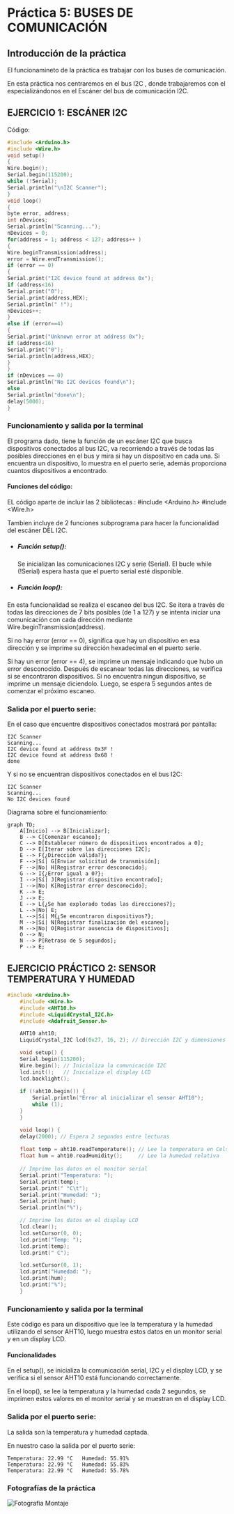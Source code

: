 # Práctica 5: BUSES DE COMUNICACIÓN

## Introducción de la práctica
El funcionamineto de la práctica es trabajar con los buses de comunicación.

En esta práctica nos centraremos en el bus I2C , donde trabajaremos con el especializándonos en el Escáner del bus de comunicación I2C.

## EJERCICIO 1: ESCÁNER I2C

Código:

```c++
#include <Arduino.h>
#include <Wire.h>
void setup()
{
Wire.begin();
Serial.begin(115200);
while (!Serial);
Serial.println("\nI2C Scanner");
}
void loop()
{
byte error, address;
int nDevices;
Serial.println("Scanning...");
nDevices = 0;
for(address = 1; address < 127; address++ )
{
Wire.beginTransmission(address);
error = Wire.endTransmission();
if (error == 0)
{
Serial.print("I2C device found at address 0x");
if (address<16)
Serial.print("0");
Serial.print(address,HEX);
Serial.println(" !");
nDevices++;
}
else if (error==4)
{
Serial.print("Unknown error at address 0x");
if (address<16)
Serial.print("0");
Serial.println(address,HEX);
}
}
if (nDevices == 0)
Serial.println("No I2C devices found\n");
else
Serial.println("done\n");
delay(5000);
}

```
### Funcionamiento y salida por la terminal 
El programa dado, tiene la función de un escáner I2C que busca dispositivos conectados al bus I2C, va recorriendo a través de todas las posibles direcciones en el bus y mira si hay un dispositivo en cada una. Si encuentra un dispositivo, lo muestra en el puerto serie, además proporciona cuantos dispositivos a encontrado.

#### Funciones del código:
EL código aparte de incluir las 2 bibliotecas : 
#include <Arduino.h>
#include <Wire.h>

Tambien incluye de 2 funciones subprograma para hacer la funcionalidad del escáner DEL I2C.

- ##### *Función setup():*
  Se inicializan las comunicaciones I2C y serie (Serial). El bucle while (!Serial) espera hasta que el puerto serial esté disponible.
  
- ##### *Función loop():*
 En esta funcionalidad se realiza el escaneo del bus I2C. Se itera a través de todas las direcciones de 7 bits posibles (de 1 a 127) y se intenta iniciar una comunicación con cada dirección mediante Wire.beginTransmission(address). 
 
 Si no hay error (error == 0), significa que hay un dispositivo en esa dirección y se imprime su dirección hexadecimal en el puerto serie. 
 
 Si hay un error (error == 4), se imprime un mensaje indicando que hubo un error desconocido.
Después de escanear todas las direcciones, se verifica si se encontraron dispositivos. Si no encuentra ningun dispositivo, se imprime un mensaje diciendolo. Luego, se espera 5 segundos antes de comenzar el próximo escaneo.
  
### Salida por el puerto serie:

En el caso que encuentre dispositivos conectados mostrará por pantalla:
```
I2C Scanner
Scanning...
I2C device found at address 0x3F !
I2C device found at address 0x68 !
done
```
Y si no se encuentran dispositivos conectados en el bus I2C:
```
I2C Scanner
Scanning...
No I2C devices found
```
Diagrama sobre el funcionamiento:
```mermaid
graph TD;
    A[Inicio] --> B[Inicializar];
    B --> C[Comenzar escaneo];
    C --> D[Establecer número de dispositivos encontrados a 0];
    D --> E[Iterar sobre las direcciones I2C];
    E --> F{¿Dirección válida?};
    F -->|Sí| G[Enviar solicitud de transmisión];
    F -->|No| H[Registrar error desconocido];
    G --> I{¿Error igual a 0?};
    I -->|Sí| J[Registrar dispositivo encontrado];
    I -->|No| K[Registrar error desconocido];
    K --> E;
    J --> E;
    E --> L{¿Se han explorado todas las direcciones?};
    L -->|No| E;
    L -->|Sí| M{¿Se encontraron dispositivos?};
    M -->|Sí| N[Registrar finalización del escaneo];
    M -->|No| O[Registrar ausencia de dispositivos];
    O --> N;
    N --> P[Retraso de 5 segundos];
    P --> E;
```

## EJERCICIO PRÁCTICO 2: SENSOR TEMPERATURA Y HUMEDAD

```c++
#include <Arduino.h>
    #include <Wire.h>
    #include <AHT10.h>
    #include <LiquidCrystal_I2C.h>
    #include <Adafruit_Sensor.h>

    AHT10 aht10;
    LiquidCrystal_I2C lcd(0x27, 16, 2); // Dirección I2C y dimensiones del display LCD

    void setup() {
    Serial.begin(115200);
    Wire.begin(); // Inicializa la comunicación I2C
    lcd.init();   // Inicializa el display LCD
    lcd.backlight();
    
    if (!aht10.begin()) {
        Serial.println("Error al inicializar el sensor AHT10");
        while (1);
    }
    }

    void loop() {
    delay(2000); // Espera 2 segundos entre lecturas
    
    float temp = aht10.readTemperature(); // Lee la temperatura en Celsius
    float hum = aht10.readHumidity();     // Lee la humedad relativa
    
    // Imprime los datos en el monitor serial
    Serial.print("Temperatura: ");
    Serial.print(temp);
    Serial.print(" °C\t");
    Serial.print("Humedad: ");
    Serial.print(hum);
    Serial.println("%");

    // Imprime los datos en el display LCD
    lcd.clear();
    lcd.setCursor(0, 0);
    lcd.print("Temp: ");
    lcd.print(temp);
    lcd.print(" C");

    lcd.setCursor(0, 1);
    lcd.print("Humedad: ");
    lcd.print(hum);
    lcd.print("%");
    }
```
### Funcionamiento y salida por la terminal 
Este código es para un dispositivo que lee la temperatura y la humedad utilizando el sensor AHT10, luego muestra estos datos en un monitor serial y en un display LCD.

#### Funcionalidades

En el setup(), se inicializa la comunicación serial, I2C y el display LCD, y se verifica si el sensor AHT10 está funcionando correctamente.

En el loop(), se lee la temperatura y la humedad cada 2 segundos, se imprimen estos valores en el monitor serial y se muestran en el display LCD.

### Salida por el puerto serie:

La salida son la temperatura y humedad captada.

En nuestro caso la salida por el puerto serie:

```
Temperatura: 22.99 °C   Humedad: 55.91%
Temperatura: 22.99 °C   Humedad: 55.83%
Temperatura: 22.99 °C   Humedad: 55.78%
```

### Fotografías de la práctica
![Fotografia Montaje](https://github.com/XaviFdez/Practica5/assets/160432677/c8eccce3-6546-4a63-b30f-61491ef1ed93)
